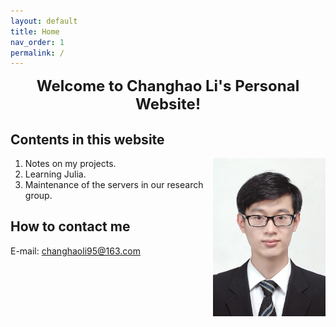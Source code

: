 ```yaml
---
layout: default
title: Home
nav_order: 1
permalink: /
---
```


<center><font size=5><b>Welcome to Changhao Li's Personal Website!</b></font></center>



## Contents in this website


<img align="right" src="/Figures/My Photo.JPG" style="zoom: 33%;" />

1. Notes on my projects.
2. Learning Julia.
3. Maintenance of the servers in our research group.

## How to contact me
 
 E-mail: changhaoli95@163.com
